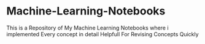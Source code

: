 # Machine-Learning-Notebooks
This is a Repository of My Machine Learning Notebooks where i implemented Every concept in detail
Helpfull For Revising Concepts Quickly
